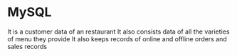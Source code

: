 # MySQL 
It is a customer data of an restaurant 
It also consists data of all the varieties of menu they provide 
It also keeps records of online and offline orders and sales records 
